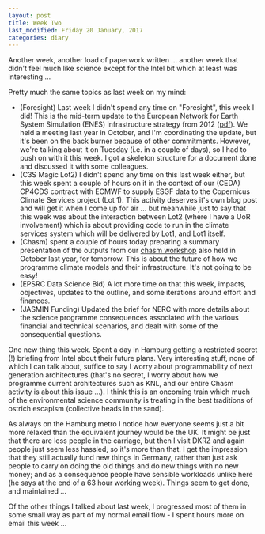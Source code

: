```yaml
---
layout: post
title: Week Two
last_modified: Friday 20 January, 2017
categories: diary
---
```

Another week, another load of paperwork written ... another week that didn't feel much like science except for the Intel bit which at least was interesting ...

Pretty much the same topics as last week on my mind:
* (Foresight) Last week I didn't spend any time on "Foresight", this week I did! This is the mid-term update to the European Network for Earth System Simulation (ENES) infrastructure strategy from 2012  ([pdf](https://is.enes.org/the-project/communication/ENES%20foresight.pdf/)). We held a meeting last year in October, and I'm coordinating the update, but it's been on the back burner because of other commitments. However, we're talking about it on Tuesday (i.e. in a couple of days), so I had to push on with it this week. I got a skeleton structure for a document done and discussed it with some colleagues.
* (C3S Magic Lot2) I didn't spend any time on this last week either, but this week spent a couple of hours on it in the context of our (CEDA) CP4CDS contract with ECMWF to supply ESGF data to the Copernicus Climate Services project (Lot 1). This activity deserves it's own blog post and will get it when I come up for air ... but meanwhile just to say that this week was about the interaction between Lot2 (where I have a UoR involvement) which is about providing code to run in the climate services system which will be delivered by Lot1, and Lot1 itself.
* (Chasm) spent a couple of hours today preparing a summary presentation of the outputs from our [chasm workshop](https://goo.gl/XnPzVY) also held in October last year, for tomorrow. This is about the future of how we programme climate models and their infrastructure. It's not going to be easy!
* (EPSRC Data Science Bid) A lot more time on that this week, impacts, objectives, updates to the outline, and some iterations around effort and finances.
*  (JASMIN Funding) Updated the brief for NERC with more details about the science programme consequences associated with the various financial and technical scenarios, and dealt with some of the consequential questions.

One new thing this week. Spent a day in Hamburg getting a restricted secret (!) briefing from Intel about their future plans. Very interesting stuff, none of
which I can talk about, suffice to say I worry about programmability of next generation architectures (that's no secret, I worry about how we programme current architectures such as KNL, and our entire Chasm activity is about this issue ...). I think this is an oncoming train which much of the environmental science community is treating in the best traditions of  ostrich escapism (collective heads in the sand).

As always on the Hamburg metro I notice how everyone seems just a bit more relaxed than the equivalent journey would be the UK. It might be just that there are less people in the carriage, but then I visit DKRZ and again people just seem less hassled, so it's more than that. I get the impression that they still actually fund new things in Germany, rather than just ask people to carry on doing the old things and do new things with no new money; and as a consequence people have sensible workloads unlike here (he says at the end of a 63 hour working week). Things seem to get done, and maintained ...

Of the other things I talked about last week, I progressed most of them in some small way as part of my normal email flow - I spent hours more on email this week ...
